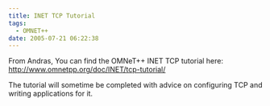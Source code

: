 ```yaml
---
title: INET TCP Tutorial
tags:
  - OMNET++
date: 2005-07-21 06:22:38
---
```


From Andras, You can find the OMNeT++ INET TCP tutorial here:
[http://www.omnetpp.org/doc<wbr>/INET/tcp-tutorial/](http://www.omnetpp.org/doc/INET/tcp-tutorial/)

The tutorial will sometime be completed with advice on configuring TCP and
writing applications for it.